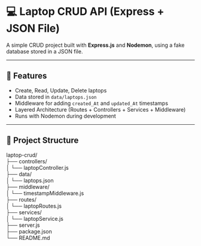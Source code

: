 # 💻 Laptop CRUD API (Express + JSON File)

A simple CRUD project built with **Express.js** and **Nodemon**, using a fake database stored in a JSON file.  

---

## 🚀 Features
- Create, Read, Update, Delete laptops  
- Data stored in `data/laptops.json`  
- Middleware for adding `created_At` and `updated_At` timestamps  
- Layered Architecture (Routes + Controllers + Services + Middleware)  
- Runs with Nodemon during development  

---

## 📂 Project Structure
laptop-crud/ </br>
├── controllers/ </br>
│ └── laptopController.js </br>
├── data/ </br>
│ └── laptops.json </br>
├── middleware/ </br>
│ └── timestampMiddleware.js </br>
├── routes/ </br>
│ └── laptopRoutes.js </br>
├── services/ </br>
│ └── laptopService.js </br>
├── server.js </br>
├── package.json </br>
└── README.md </br>
